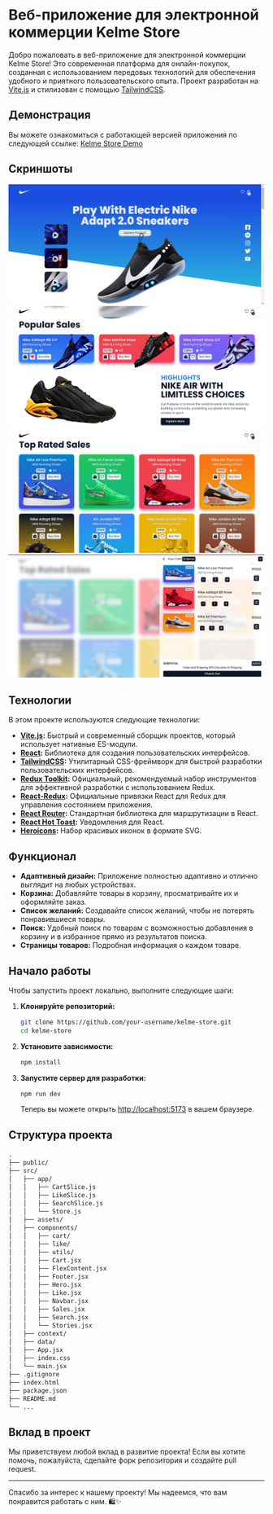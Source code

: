 # Веб-приложение для электронной коммерции Kelme Store

Добро пожаловать в веб-приложение для электронной коммерции Kelme Store! Это современная платформа для онлайн-покупок, созданная с использованием передовых технологий для обеспечения удобного и приятного пользовательского опыта. Проект разработан на [Vite.js](https://vitejs.dev/) и стилизован с помощью [TailwindCSS](https://tailwindcss.com/).

## Демонстрация

Вы можете ознакомиться с работающей версией приложения по следующей ссылке: [Kelme Store Demo](https://aditya-nike-store.netlify.app/)

## Скриншоты

![Снимок экрана главной страницы](image.png)
![Снимок экрана страницы товара](image-1.png)
![Снимок экрана корзины](image-2.png)
![Снимок экрана страницы "Нравится"](image-3.png)

## Технологии

В этом проекте используются следующие технологии:

*   **[Vite.js](https://vitejs.dev/):** Быстрый и современный сборщик проектов, который использует нативные ES-модули.
*   **[React](https://reactjs.org/):** Библиотека для создания пользовательских интерфейсов.
*   **[TailwindCSS](https://tailwindcss.com/):** Утилитарный CSS-фреймворк для быстрой разработки пользовательских интерфейсов.
*   **[Redux Toolkit](https://redux-toolkit.js.org/):** Официальный, рекомендуемый набор инструментов для эффективной разработки с использованием Redux.
*   **[React-Redux](https://react-redux.js.org/):** Официальные привязки React для Redux для управления состоянием приложения.
*   **[React Router](https://reactrouter.com/):** Стандартная библиотека для маршрутизации в React.
*   **[React Hot Toast](https://react-hot-toast.com/):** Уведомления для React.
*   **[Heroicons](https://heroicons.com/):** Набор красивых иконок в формате SVG.

## Функционал

*   **Адаптивный дизайн:** Приложение полностью адаптивно и отлично выглядит на любых устройствах.
*   **Корзина:** Добавляйте товары в корзину, просматривайте их и оформляйте заказ.
*   **Список желаний:** Создавайте список желаний, чтобы не потерять понравившиеся товары.
*   **Поиск:** Удобный поиск по товарам с возможностью добавления в корзину и в избранное прямо из результатов поиска.
*   **Страницы товаров:** Подробная информация о каждом товаре.

## Начало работы

Чтобы запустить проект локально, выполните следующие шаги:

1.  **Клонируйте репозиторий:**

    ```bash
    git clone https://github.com/your-username/kelme-store.git
    cd kelme-store
    ```

2.  **Установите зависимости:**

    ```bash
    npm install
    ```

3.  **Запустите сервер для разработки:**

    ```bash
    npm run dev
    ```

    Теперь вы можете открыть [http://localhost:5173](http://localhost:5173) в вашем браузере.

## Структура проекта

```
.
├── public/
├── src/
│   ├── app/
│   │   ├── CartSlice.js
│   │   ├── LikeSlice.js
│   │   ├── SearchSlice.js
│   │   └── Store.js
│   ├── assets/
│   ├── components/
│   │   ├── cart/
│   │   ├── like/
│   │   ├── utils/
│   │   ├── Cart.jsx
│   │   ├── FlexContent.jsx
│   │   ├── Footer.jsx
│   │   ├── Hero.jsx
│   │   ├── Like.jsx
│   │   ├── Navbar.jsx
│   │   ├── Sales.jsx
│   │   ├── Search.jsx
│   │   └── Stories.jsx
│   ├── context/
│   ├── data/
│   ├── App.jsx
│   ├── index.css
│   └── main.jsx
├── .gitignore
├── index.html
├── package.json
├── README.md
└── ...
```

## Вклад в проект

Мы приветствуем любой вклад в развитие проекта! Если вы хотите помочь, пожалуйста, сделайте форк репозитория и создайте pull request.

---

Спасибо за интерес к нашему проекту! Мы надеемся, что вам понравится работать с ним. 🛍️✨

